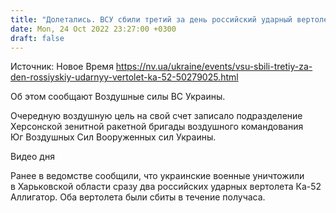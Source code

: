 ```yaml
---
title: "Долетались. ВСУ сбили третий за день российский ударный вертолет Ка-52"
date: Mon, 24 Oct 2022 23:27:00 +0300
draft: false
---
```

Источник: Новое Время https://nv.ua/ukraine/events/vsu-sbili-tretiy-za-den-rossiyskiy-udarnyy-vertolet-ka-52-50279025.html


 Об этом сообщают Воздушные силы ВС Украины.

Очередную воздушную цель на свой счет записало подразделение Херсонской зенитной ракетной бригады воздушного командования Юг Воздушных Сил Вооруженных сил Украины.

 Видео дня   

Ранее в ведомстве сообщили, что украинские военные уничтожили в Харьковской области сразу два российских ударных вертолета Ка-52 Аллигатор. Оба вертолета были сбиты в течение получаса.
